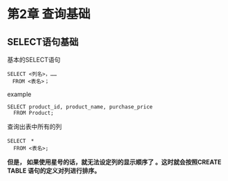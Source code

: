 #  第2章 查询基础

## SELECT语句基础

基本的SELECT语句

```
SELECT <列名>，……
　FROM <表名>；
```

example 

```
SELECT product_id, product_name, purchase_price
  FROM Product;
```

查询出表中所有的列

```
SELECT　*
  FROM <表名>;
```

**但是， 如果使用星号的话，就无法设定列的显示顺序了 。这时就会按照CREATE TABLE 语句的定义对列进行排序。**
